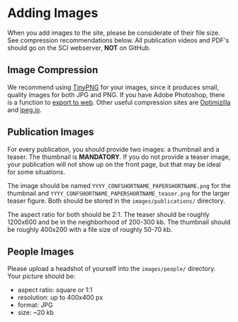 # Adding Images

When you add images to the site, please be considerate of their file size. See
compression recommendations below. All publication videos and PDF's should go
on the SCI webserver, **NOT** on GitHub.



## Image Compression

We recommend using [TinyPNG](https://tinypng.com/) for your images, since it
produces small, quality images for both JPG and PNG. If you have Adobe
Photoshop, there is a function to
[export to web](http://help.adobe.com/en_US/creativesuite/cs/using/WS6E857477-27FE-4a88-B8A4-074DC3C65F68.html).
Other useful compression sites are [Optimizilla](http://optimizilla.com/) and
[jpeg.io](https://www.jpeg.io/).




## Publication Images

For every publication, you should provide two images: a thumbnail and a teaser.
The thumbnail is **MANDATORY**. If you do not provide a teaser image, your
publication will not show up on the front page, but that may be ideal for some
situations.


The image should be named `YYYY_CONFSHORTNAME_PAPERSHORTNAME.png` for the
thumbnail and `YYYY_CONFSHORTNAME_PAPERSHORTNAME_teaser.png` for the larger
teaser figure. Both should be stored in the `images/publications/` directory.


The aspect ratio for both should be 2:1. The teaser should be roughly 1200x600
and be in the neighborhood of 200-300 kb. The thumbnail should be roughly
400x200 with a file size of roughly 50-70 kb.



## People Images

Please upload a headshot of yourself into the `images/people/`
directory. Your picture should be:

- aspect ratio: square or 1:1
- resolution: up to 400x400 px
- format: JPG
- size: ~20 kb
